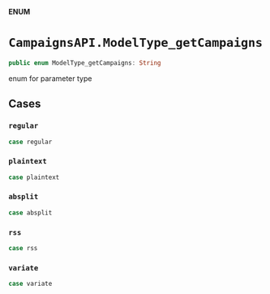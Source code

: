 **ENUM**

# `CampaignsAPI.ModelType_getCampaigns`

```swift
public enum ModelType_getCampaigns: String
```

enum for parameter type

## Cases
### `regular`

```swift
case regular
```

### `plaintext`

```swift
case plaintext
```

### `absplit`

```swift
case absplit
```

### `rss`

```swift
case rss
```

### `variate`

```swift
case variate
```
